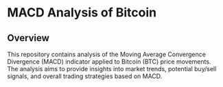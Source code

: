 # MACD Analysis of Bitcoin

## Overview

This repository contains analysis of the Moving Average Convergence Divergence (MACD) indicator applied to Bitcoin (BTC) price movements. The analysis aims to provide insights into market trends, potential buy/sell signals, and overall trading strategies based on MACD.